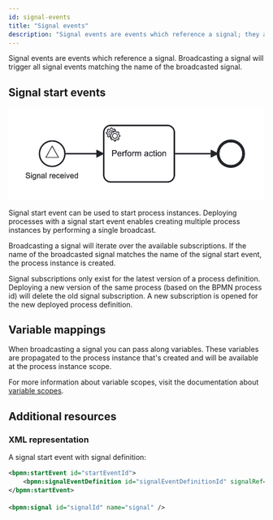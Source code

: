 ```yaml
---
id: signal-events
title: "Signal events"
description: "Signal events are events which reference a signal; they are used to wait until a matching signal is received."
---
```


Signal events are events which reference a signal. Broadcasting a signal will trigger all signal events matching the
name of the broadcasted signal.

## Signal start events

![Process with a top-level signal start event](assets/signal-start-event.png)

Signal start event can be used to start process instances. Deploying processes with a signal start event enables creating
multiple process instances by performing a single broadcast.

Broadcasting a signal will iterate over the available subscriptions. If the name of the broadcasted signal matches the
name of the signal start event, the process instance is created.

Signal subscriptions only exist for the latest version of a process definition. Deploying a new version of the same
process (based on the BPMN process id) will delete the old signal subscription. A new subscription is opened for the
new deployed process definition.

## Variable mappings

When broadcasting a signal you can pass along variables. These variables are propagated to the process instance that's
created and will be available at the process instance scope.

For more information about variable scopes, visit the documentation about [variable scopes](../../../concepts/variables#variable-scopes).

## Additional resources

### XML representation

A signal start event with signal definition:

```xml
<bpmn:startEvent id="startEventId">
    <bpmn:signalEventDefinition id="signalEventDefinitionId" signalRef="signalId" />
</bpmn:startEvent>

<bpmn:signal id="signalId" name="signal" />
```
